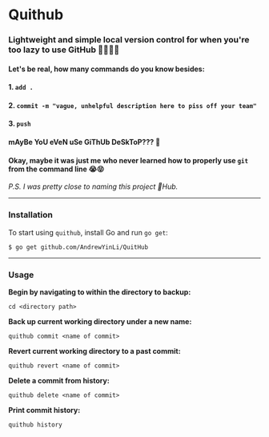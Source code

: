 # Quithub
### Lightweight and simple local version control for when you're too lazy to use GitHub 🤷‍♀️🤷‍♂️
#### Let's be real, how many commands do you know besides: 
#### 1. `add .`
#### 2. `commit -m "vague, unhelpful description here to piss off your team"`
#### 3. `push`
#### mAyBe YoU eVeN uSe GiThUb DeSkToP??? 🤯
#### Okay, maybe it was just me who never learned how to properly use `git` from the command line 😭😝

*P.S. I was pretty close to naming this project 💩Hub.*

___

### Installation
To start using `quithub`, install Go and run `go get`:

`$ go get github.com/AndrewYinLi/QuitHub`

___

### Usage
**Begin by navigating to within the directory to backup:**

`cd <directory path>`

**Back up current working directory under a new name:**

`quithub commit <name of commit>`

**Revert current working directory to a past commit:**

`quithub revert <name of commit>`

**Delete a commit from history:**

`quithub delete <name of commit>`

**Print commit history:**

`quithub history`
